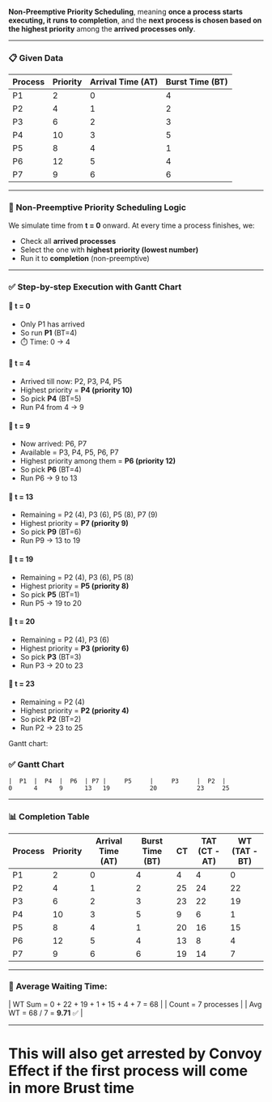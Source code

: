 **Non-Preemptive Priority Scheduling**, meaning **once a process starts executing, it runs to completion**, and the **next process is chosen based on the highest priority** among the **arrived processes only**.

---

### 📋 Given Data

| Process | Priority | Arrival Time (AT) | Burst Time (BT) |
| ------- | -------- | ----------------- | --------------- |
| P1      | 2        | 0                 | 4               |
| P2      | 4        | 1                 | 2               |
| P3      | 6        | 2                 | 3               |
| P4      | 10       | 3                 | 5               |
| P5      | 8        | 4                 | 1               |
| P6      | 12       | 5                 | 4               |
| P7      | 9        | 6                 | 6               |


---

### 🧠 Non-Preemptive Priority Scheduling Logic

We simulate time from **t = 0** onward. At every time a process finishes, we:

* Check all **arrived processes**
* Select the one with **highest priority (lowest number)**
* Run it to **completion** (non-preemptive)

---

### ✅ Step-by-step Execution with Gantt Chart

#### 🔹 t = 0

* Only P1 has arrived
* So run **P1** (BT=4)
* ⏱️ Time: 0 → 4

#### 🔹 t = 4

* Arrived till now: P2, P3, P4, P5
* Highest priority = **P4 (priority 10)**
* So pick **P4** (BT=5)
* Run P4 from 4 → 9

#### 🔹 t = 9

* Now arrived: P6, P7
* Available = P3, P4, P5, P6, P7
* Highest priority among them = **P6 (priority 12)**
* So pick **P6** (BT=4)
* Run P6 → 9 to 13

#### 🔹 t = 13

* Remaining = P2 (4), P3 (6), P5 (8), P7 (9)
* Highest priority = **P7 (priority 9)**
* So pick **P9** (BT=6)
* Run P9 → 13 to 19

#### 🔹 t = 19

* Remaining = P2 (4), P3 (6), P5 (8)
* Highest priority = **P5 (priority 8)**
* So pick **P5** (BT=1)
* Run P5 → 19 to 20

#### 🔹 t = 20

* Remaining = P2 (4), P3 (6)
* Highest priority = **P3 (priority 6)**
* So pick **P3** (BT=3)
* Run P3 → 20 to 23

#### 🔹 t = 23

* Remaining = P2 (4)
* Highest priority = **P2 (priority 4)**
* So pick **P2** (BT=2)
* Run P2 → 23 to 25


Gantt chart:

### ✅ Gantt Chart

```
|  P1  |  P4  |  P6  | P7 |     P5     |     P3     |  P2  |
0      4      9      13   19           20           23     25
```


---

### 📊 Completion Table



| Process | Priority | Arrival Time (AT) | Burst Time (BT) | CT | TAT (CT - AT) | WT (TAT - BT) |
| ------- | -------- | ----------------- | --------------- | -- | ------------- | ------------- |
| P1      | 2        | 0                 | 4               | 4  | 4             | 0             |
| P2      | 4        | 1                 | 2               | 25 | 24            | 22            |
| P3      | 6        | 2                 | 3               | 23 | 22            | 19            |
| P4      | 10       | 3                 | 5               | 9  | 6             | 1             |
| P5      | 8        | 4                 | 1               | 20 | 16            | 15            |
| P6      | 12       | 5                 | 4               | 13 | 8             | 4             |
| P7      | 9        | 6                 | 6               | 19 | 14            | 7             |

---

### 🧮 Average Waiting Time:


\| WT Sum = 0 + 22 + 19 + 1 + 15 + 4 + 7 = 68 |
\| Count = 7 processes |
\| Avg WT = 68 / 7 = **9.71** ✅ |

---

# This will also get arrested by Convoy Effect if the first process will come in more Brust time